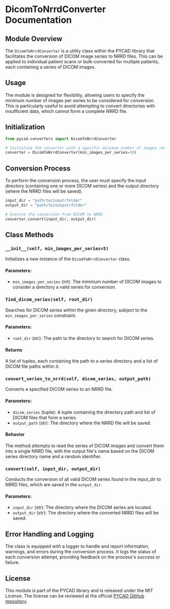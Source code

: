 # DicomToNrrdConverter Documentation

## Module Overview
The `DicomToNrrdConverter` is a utility class within the PYCAD library that facilitates the conversion of DICOM image series to NRRD files. This can be applied to individual patient scans or bulk-converted for multiple patients, each containing a series of DICOM images.

## Usage
The module is designed for flexibility, allowing users to specify the minimum number of images per series to be considered for conversion. This is particularly useful to avoid attempting to convert directories with insufficient data, which cannot form a complete NRRD file.

## Initialization

```Python
from pycad.converters import DicomToNrrdConverter

# Initialize the converter with a specific minimum number of images required for a valid series.
converter = DicomToNrrdConverter(min_images_per_series=10)
```

## Conversion Process
To perform the conversion process, the user must specify the input directory (containing one or more DICOM series) and the output directory (where the NRRD files will be saved).

```Python
input_dir = "path/to/input/folder"
output_dir = "path/to/output/folder"

# Execute the conversion from DICOM to NRRD
converter.convert(input_dir, output_dir)
```

## Class Methods
### `__init__(self, min_images_per_series=5)`
Initializes a new instance of the `DicomToNrrdConverter` class.

#### Parameters:
- `min_images_per_series` (int): The minimum number of DICOM images to consider a directory a valid series for conversion.

### `find_dicom_series(self, root_dir)`
Searches for DICOM series within the given directory, subject to the `min_images_per_series` constraint.

#### Parameters:
- `root_dir` (str): The path to the directory to search for DICOM series.

#### Returns
A list of tuples, each containing the path to a series directory and a list of DICOM file paths within it.

### `convert_series_to_nrrd(self, dicom_series, output_path)`
Converts a specified DICOM series to an NRRD file.

#### Parameters:
- `dicom_series` (tuple): A tuple containing the directory path and list of DICOM files that form a series.
- `output_path` (str): The directory where the NRRD file will be saved.

#### Behavior
The method attempts to read the series of DICOM images and convert them into a single NRRD file, with the output file's name based on the DICOM series directory name and a random identifier.

### `convert(self, input_dir, output_dir)`
Conducts the conversion of all valid DICOM series found in the input_dir to NRRD files, which are saved in the `output_dir`.

#### Parameters:
- `input_dir` (str): The directory where the DICOM series are located.
- `output_dir` (str): The directory where the converted NRRD files will be saved.

## Error Handling and Logging
The class is equipped with a logger to handle and report information, warnings, and errors during the conversion process. It logs the status of each conversion attempt, providing feedback on the process's success or failure.

## License
This module is part of the PYCAD library and is released under the MIT License. The license can be reviewed at the official [PYCAD GitHub repository](https://github.com/amine0110/pycad/blob/main/LICENSE).